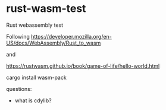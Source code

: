 # rust-wasm-test
Rust webassembly test

Following https://developer.mozilla.org/en-US/docs/WebAssembly/Rust_to_wasm

and 

https://rustwasm.github.io/book/game-of-life/hello-world.html

cargo install wasm-pack


questions:
 - what is cdylib? 